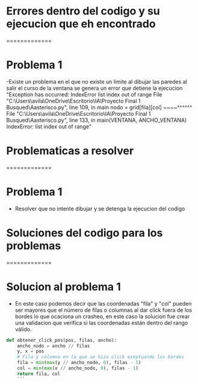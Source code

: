 # Errores dentro del codigo y su ejecucion que eh encontrado 
=============
# Problema 1
 -Existe un problema en el que no existe un limite al dibujar las paredes al salir el curso de la ventana se genera un error que detiene la ejecucion 
   "Exception has occurred: IndexError
list index out of range
  File "C:\Users\avila\OneDrive\Escritorio\IA\Proyecto Final 1 Busqued\Aasterisco.py", line 109, in main
    nodo = grid[fila][col]
           ~~~~^^^^^^
  File "C:\Users\avila\OneDrive\Escritorio\IA\Proyecto Final 1 Busqued\Aasterisco.py", line 133, in <module>
    main(VENTANA, ANCHO_VENTANA)
IndexError: list index out of range"


# Problematicas a resolver 
=============
# Problema 1 
 - Resolver que no intente dibujar y se detenga la ejecucion del codigo


# Soluciones del codigo para los problemas 
=============
# Solucion al problema 1
- En este caso podemos decir que las coordenadas "fila" y "col" pueden ser mayores que el número de filas o columnas al dar click fuera de los bordes lo que ocaciona un crasheo, en este caso la solucion fue crear una validacion que verifica si las coordenadas están dentro del rango válido. 

```Python 
def obtener_click_pos(pos, filas, ancho):
    ancho_nodo = ancho // filas
    y, x = pos
    # Fila y columna en la que se hizo click exeptuando los bordes
    fila = min(max(y // ancho_nodo, 0), filas - 1)
    col = min(max(x // ancho_nodo, 0), filas - 1)
    return fila, col
    ```




